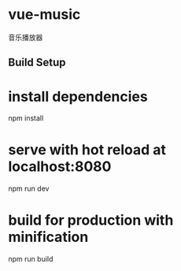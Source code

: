 # vue-music

音乐播放器

## Build Setup

# install dependencies
npm install

# serve with hot reload at localhost:8080
npm run dev

# build for production with minification
npm run build




